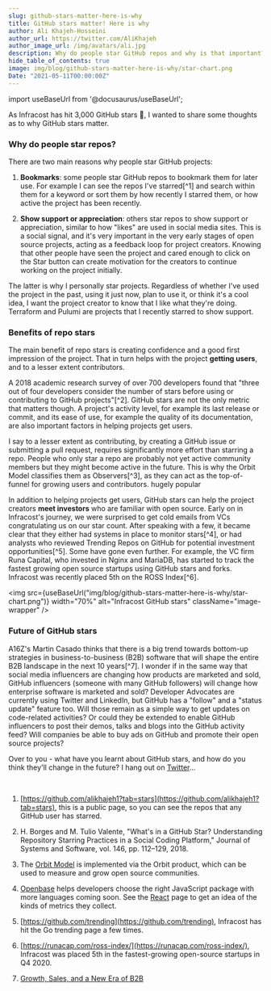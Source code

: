 ```yaml
---
slug: github-stars-matter-here-is-why
title: GitHub stars matter! Here is why
author: Ali Khajeh-Hosseini
author_url: https://twitter.com/AliKhajeh
author_image_url: /img/avatars/ali.jpg
description: Why do people star GitHub repos and why is that important?
hide_table_of_contents: true
image: img/blog/github-stars-matter-here-is-why/star-chart.png
Date: "2021-05-11T00:00:00Z"
---
```


import useBaseUrl from '@docusaurus/useBaseUrl';

As Infracost has hit 3,000 GitHub stars 🎉, I wanted to share some thoughts as to why GitHub stars matter.

### Why do people star repos?

There are two main reasons why people star GitHub projects:

1. **Bookmarks**: some people star GitHub repos to bookmark them for later use. For example I can see the repos I've starred[^1] and search within them for a keyword or sort them by how recently I starred them, or how active the project has been recently.

2. **Show support or appreciation**: others star repos to show support or appreciation, similar to how "likes" are used in social media sites. This is a social signal, and it's very important in the very early stages of open source projects, acting as a feedback loop for project creators. Knowing that other people have seen the project and cared enough to click on the Star button can create motivation for the creators to continue working on the project initially.

The latter is why I personally star projects. Regardless of whether I've used the project in the past, using it just now, plan to use it, or think it's a cool idea, I want the project creator to know that I like what they're doing. Terraform and Pulumi are projects that I recently starred to show support.

### Benefits of repo stars

The main benefit of repo stars is creating confidence and a good first impression of the project. That in turn helps with the project **getting users**, and to a lesser extent contributors.

A 2018 academic research survey of over 700 developers found that "three out of four developers consider the number of stars before using or contributing to GitHub projects"[^2]. GitHub stars are not the only metric that matters though. A project's activity level, for example its last release or commit, and its ease of use, for example the quality of its documentation, are also important factors in helping projects get users.

I say to a lesser extent as contributing, by creating a GitHub issue or submitting a pull request, requires significantly more effort than starring a repo. People who only star a repo are probably not yet active community members but they might become active in the future. This is why the Orbit Model classifies them as Observers[^3], as they can act as the top-of-funnel for growing users and contributors.  hugely popular 

In addition to helping projects get users, GitHub stars can help the project creators **meet investors** who are familiar with open source. Early on in Infracost's journey, we were surprised to get cold emails from VCs congratulating us on our star count. After speaking with a few, it became clear that they either had systems in place to monitor stars[^4], or had analysts who reviewed Trending Repos on GitHub for potential investment opportunities[^5]. Some have gone even further. For example, the VC firm Runa Capital, who invested in Nginx and MariaDB, has started to track the fastest growing open source startups using GitHub stars and forks. Infracost was recently placed 5th on the ROSS Index[^6].

<img src={useBaseUrl("img/blog/github-stars-matter-here-is-why/star-chart.png")} width="70%" alt="Infracost GitHub stars" className="image-wrapper" />

### Future of GitHub stars

A16Z's Martin Casado thinks that there is a big trend towards bottom-up strategies in business-to-business (B2B) software that will shape the entire B2B landscape in the next 10 years[^7]. I wonder if in the same way that social media influencers are changing how products are marketed and sold, GitHub influencers (someone with many GitHub followers) will change how enterprise software is marketed and sold? Developer Advocates are currently using Twitter and LinkedIn, but GitHub has a "follow" and a "status update" feature too. Will those remain as a simple way to get updates on code-related activities? Or could they be extended to enable GitHub influencers to post their demos, talks and blogs into the GitHub activity feed? Will companies be able to buy ads on GitHub and promote their open source projects?

Over to you - what have you learnt about GitHub stars, and how do you think they'll change in the future? I hang out on [Twitter](https://twitter.com/AliKhajeh)...

<br/>

1. [https://github.com/alikhajeh1?tab=stars](https://github.com/alikhajeh1?tab=stars), this is a public page, so you can see the repos that any GitHub user has starred.

2. H. Borges and M. Tulio Valente, "What's in a GitHub Star? Understanding Repository Starring Practices in a Social Coding Platform," Journal of Systems and Software, vol. 146, pp. 112–129, 2018. 

3. The [Orbit Model](https://github.com/orbit-love/orbit-model) is implemented via the Orbit product, which can be used to measure and grow open source communities.

4. [Openbase](https://openbase.com) helps developers choose the right JavaScript package with more languages coming soon. See the [React](https://openbase.com/js/react) page to get an idea of the kinds of metrics they collect.

5. [https://github.com/trending](https://github.com/trending), Infracost has hit the Go trending page a few times.

6. [https://runacap.com/ross-index/](https://runacap.com/ross-index/), Infracost was placed 5th in the fastest-growing open-source startups in Q4 2020.

7. [Growth, Sales, and a New Era of B2B](https://www.youtube.com/watch?v=fK5YUIS86SY)
